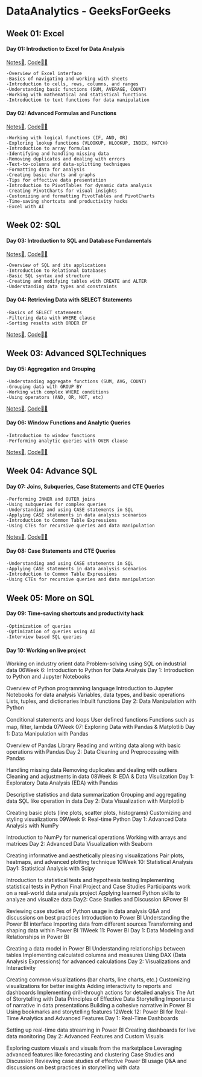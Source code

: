 # DataAnalytics - GeeksForGeeks

## Week 01: Excel
#### Day 01: Introduction to Excel for Data Analysis

[Notes📒](https://github.com/JustPrathyush/DataAnalytics-GeeksForGeeks/blob/c9ab69086cbfa982bdda56c716534763d09d99de/Day1_6July_%5BExcel_Basics%5D/Day1_Notes.pdf),  [Code👨‍💻](https://github.com/JustPrathyush/DataAnalytics-GeeksForGeeks/blob/c9ab69086cbfa982bdda56c716534763d09d99de/Day1_6July_%5BExcel_Basics%5D/Day1.xlsx)

    -Overview of Excel interface
    -Basics of navigating and working with sheets
    -Introduction to cells, rows, columns, and ranges
    -Understanding basic functions (SUM, AVERAGE, COUNT)
    -Working with mathematical and statistical functions
    -Introduction to text functions for data manipulation

#### Day 02: Advanced Formulas and Functions

[Notes📒](https://github.com/JustPrathyush/DataAnalytics-GeeksForGeeks/blob/a35d2cc0875583f6af44c8e8d16038d8b9c41070/Day2_7July_%5BExcel%20Advanced%5D/Day2_Notes.pdf),  [Code👨‍💻](https://github.com/JustPrathyush/DataAnalytics-GeeksForGeeks/tree/a35d2cc0875583f6af44c8e8d16038d8b9c41070/Day2_7July_%5BExcel%20Advanced%5D)
 
    -Working with logical functions (IF, AND, OR)
    -Exploring lookup functions (VLOOKUP, HLOOKUP, INDEX, MATCH)
    -Introduction to array formulas
    -Identifying and handling missing data
    -Removing duplicates and dealing with errors
    -Text-to-columns and data-splitting techniques
    -Formatting data for analysis
    -Creating basic charts and graphs
    -Tips for effective data presentation
    -Introduction to PivotTables for dynamic data analysis
    -Creating PivotCharts for visual insights
    -Customizing and formatting PivotTables and PivotCharts
    -Time-saving shortcuts and productivity hacks
    -Excel with AI


## Week 02: SQL
#### Day 03: Introduction to SǪL and Database Fundamentals

[Notes📒](https://github.com/JustPrathyush/DataAnalytics-GeeksForGeeks/blob/faf08ce64ee87dd584ba96fbb10ddde49354912b/Day3_13July_%5BSQL%5D/Day3_Notes.pdf),  [Code👨‍💻](https://github.com/JustPrathyush/DataAnalytics-GeeksForGeeks/blob/faf08ce64ee87dd584ba96fbb10ddde49354912b/Day3_13July_%5BSQL%5D/Basics%20Of%20SQL.sql)

    -Overview of SǪL and its applications
    -Introduction to Relational Databases
    -Basic SǪL syntax and structure
    -Creating and modifying tables with CREATE and ALTER
    -Understanding data types and constraints

  
#### Day 04: Retrieving Data with SELECT Statements

    -Basics of SELECT statements
    -Filtering data with WHERE clause
    -Sorting results with ORDER BY
[Notes📒](https://github.com/JustPrathyush/DataAnalytics-GeeksForGeeks/blob/faf08ce64ee87dd584ba96fbb10ddde49354912b/Day4_14July_%5BSQL%5D/Day4_Notes.pdf),  [Code👨‍💻](https://github.com/JustPrathyush/DataAnalytics-GeeksForGeeks/blob/faf08ce64ee87dd584ba96fbb10ddde49354912b/Day4_14July_%5BSQL%5D/Retrieving%20Data%20with%20SELECT%20Statements.sql)

## Week 03: Advanced SǪLTechniques
#### Day 05: Aggregation and Grouping

    -Understanding aggregate functions (SUM, AVG, COUNT)
    -Grouping data with GROUP BY
    -Working with complex WHERE conditions
    -Using operators (AND, OR, NOT, etc)
[Notes📒](https://github.com/JustPrathyush/DataAnalytics-GeeksForGeeks/blob/main/Day5_20July_%5BSQL%5D/Notes%20-%20Aggregation%26Grouping.pdf),  [Code👨‍💻](https://github.com/JustPrathyush/DataAnalytics-GeeksForGeeks/blob/main/Day5_20July_%5BSQL%5D/Aggregation%20%26%20Grouping%20Functions.sql)

#### Day 06: Window Functions and Analytic Ǫueries

    -Introduction to window functions
    -Performing analytic queries with OVER clause
[Notes📒](https://github.com/JustPrathyush/DataAnalytics-GeeksForGeeks/blob/main/Day6_21July_%5BSQL%5D/Notes%20-%20Window%20Functions%20%26%20Analytic%20Queries.pdf),  [Code👨‍💻](https://github.com/JustPrathyush/DataAnalytics-GeeksForGeeks/blob/main/Day6_21July_%5BSQL%5D/WindowFunctions%20%26%20Analytic%20Queries.sql)

## Week 04: Advance SǪL

#### Day 07: Joins, Subqueries, Case Statements and CTE Ǫueries

    -Performing INNER and OUTER joins
    -Using subqueries for complex queries
    -Understanding and using CASE statements in SǪL
    -Applying CASE statements in data analysis scenarios
    -Introduction to Common Table Expressions
    -Using CTEs for recursive queries and data manipulation 

[Notes📒](https://github.com/JustPrathyush/DataAnalytics-GeeksForGeeks/blob/main/Day07-27July_%5BSQL%5D/Notes%20-%20Joins%20and%20Subqueries.pdf), [Code👨‍💻]()

#### Day 08: Case Statements and CTE Ǫueries

    -Understanding and using CASE statements in SǪL
    -Applying CASE statements in data analysis scenarios
    -Introduction to Common Table Expressions
    -Using CTEs for recursive queries and data manipulation 

## Week 05: More on SQL

#### Day 09: Time-saving shortcuts and productivity hack

    -Optimization of queries
    -Optimization of queries using AI
    -Interview based SǪL queries

#### Day 10: Working on live project

Working on industry orient data
Problem-solving using SǪL on industrial data
06Week 6: Introduction to Python for Data Analysis
Day 1: Introduction to Python and Jupyter Notebooks

Overview of Python programming language
Introduction to Jupyter Notebooks for data analysis
Variables, data types, and basic operations
Lists, tuples, and dictionaries
Inbuilt functions
Day 2: Data Manipulation with Python

Conditional statements and loops
User deﬁned functions
Functions such as map, ﬁlter, lambda
07Week 07: Exploring Data with Pandas & Matplotlib
Day 1: Data Manipulation with Pandas

Overview of Pandas Library
Reading and writing data along with basic operations with Pandas
Day 2: Data Cleaning and Preprocessing with Pandas

Handling missing data
Removing duplicates and dealing with outliers
Cleaning and adjustments in data
08Week 8: EDA & Data Visulization
Day 1: Exploratory Data Analysis (EDA) with Pandas

Descriptive statistics and data summarization
Grouping and aggregating data
SǪL like operation in data
Day 2: Data Visualization with Matplotlib

Creating basic plots (line plots, scatter plots, histograms)
Customizing and styling visualizations
09Week 9: Real-time Python
Day 1: Advanced Data Analysis with NumPy

Introduction to NumPy for numerical operations
Working with arrays and matrices
Day 2: Advanced Data Visualization with Seaborn

Creating informative and aesthetically pleasing visualizations
Pair plots, heatmaps, and advanced plotting technique 
10Week 10: Statistical Analysis
Day1: Statistical Analysis with Scipy

Introduction to statistical tests and hypothesis testing
Implementing statistical tests in Python
Final Project and Case Studies
Participants work on a real-world data analysis project
Applying learned Python skills to analyze and visualize data
Day2: Case Studies and Discussion &Power BI

Reviewing case studies of Python usage in data analysis
Q&A and discussions on best practices
Introduction to Power BI
Understanding the Power BI interface
Importing data from different sources
Transforming and shaping data within Power BI
11Week 11: Power BI
Day 1: Data Modeling and Relationships in Power BI

Creating a data model in Power BI
Understanding relationships between tables
Implementing calculated columns and measures
Using DAX (Data Analysis Expressions) for advanced calculations
Day 2: Visualizations and Interactivity

Creating common visualizations (bar charts, line charts, etc.)
Customizing visualizations for better insights
Adding interactivity to reports and dashboards
Implementing drill-through actions for detailed analysis
The Art of Storytelling with Data
Principles of Effective Data Storytelling
Importance of narrative in data presentations
Building a cohesive narrative in Power BI
Using bookmarks and storytelling features
12Week 12: Power BI for Real-Time Analytics and Advanced Features
Day 1: Real-Time Dashboards

Setting up real-time data streaming in Power BI
Creating dashboards for live data monitoring
Day 2: Advanced Features and Custom Visuals

Exploring custom visuals and visuals from the marketplace
Leveraging advanced features like forecasting and clustering
Case Studies and Discussion
Reviewing case studies of effective Power BI usage
Ǫ&A and discussions on best practices in storytelling with data
